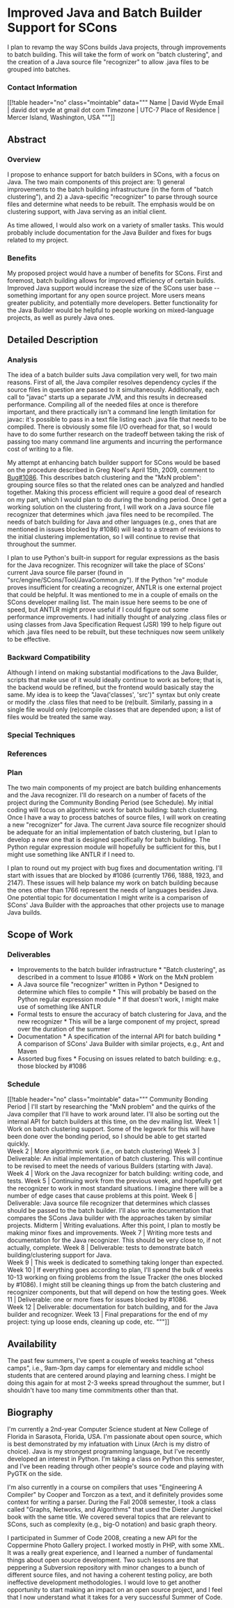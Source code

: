 

# Improved Java and Batch Builder Support for SCons

I plan to revamp the way SCons builds Java projects, through improvements to batch building.  This will take the form of work on "batch clustering", and the creation of a Java source file "recognizer" to allow .java files to be grouped into batches. 


### Contact Information
[[!table header="no" class="mointable" data="""
 Name  |  David Wyde 
 Email  |  david dot wyde at gmail dot com 
 Timezone  |  UTC-7 
 Place of Residence  |  Mercer Island, Washington, USA 
"""]]


## Abstract


### Overview

I propose to enhance support for batch builders in SCons, with a focus on Java.  The two main components of this project are: 1) general improvements to the batch building infrastructure (in the form of "batch clustering"), and 2) a Java-specific "recognizer" to parse through source files and determine what needs to be rebuilt.  The emphasis would be on clustering support, with Java serving as an initial client. 

As time allowed, I would also work on a variety of smaller tasks.  This would probably include documentation for the Java Builder and fixes for bugs related to my project. 


### Benefits

My proposed project would have a number of benefits for SCons.  First and foremost, batch building allows for improved efficiency of certain builds.  Improved Java support would increase the size of the SCons user base -- something important for any open source project.  More users means greater publicity, and potentially more developers.  Better functionality for the Java Builder would be helpful to people working on mixed-language projects, as well as purely Java ones. 


## Detailed Description


### Analysis

The idea of a batch builder suits Java compilation very well, for two main reasons.  First of all, the Java compiler resolves dependency cycles if the source files in question are passed to it simultaneously.  Additionally, each call to "javac" starts up a separate JVM, and this results in decreased performance.  Compiling all of the needed files at once is therefore important, and there practically isn't a command line length limitation for javac: it's possible to pass in a text file listing each .java file that needs to be compiled.  There is obviously some file I/O overhead for that, so I would have to do some further research on the tradeoff between taking the risk of passing too many command line arguments and incurring the performance cost of writing to a file. 

My attempt at enhancing batch builder support for SCons would be based on the procedure described in Greg Noel's April 15th, 2009, comment to [Bug#1086](http://scons.tigris.org/issues/show_bug.cgi?id=1086).  This describes batch clustering and the "MxN problem": grouping source files so that the related ones can be analyzed and handled together.  Making this process efficient will require a good deal of research on my part, which I would plan to do during the bonding period.  Once I get a working solution on the clustering front, I will work on a Java source file recognizer that determines which .java files need to be recompiled.  The needs of batch building for Java and other languages (e.g., ones that are mentioned in issues blocked by #1086) will lead to a stream of revisions to the initial clustering implementation, so I will continue to revise that throughout the summer. 

I plan to use Python's built-in support for regular expressions as the basis for the Java recognizer.  This recognizer will take the place of SCons' current Java source file parser (found in "src/engine/SCons/Tool/JavaCommon.py").  If the Python "re" module proves insufficient for creating a recognizer, ANTLR is one external project that could be helpful.  It was mentioned to me in a couple of emails on the SCons developer mailing list.  The main issue here seems to be one of speed, but ANTLR might prove useful if I could figure out some performance improvements.  I had initially thought of analyzing .class files or using classes from Java Specification Request (JSR) 199 to help figure out which .java files need to be rebuilt, but these techniques now seem unlikely to be effective. 


### Backward Compatibility

Although I intend on making substantial modifications to the Java Builder, scripts that make use of it would ideally continue to work as before; that is, the backend would be refined, but the frontend would basically stay the same.  My idea is to keep the "Java('classes', 'src')" syntax but only create or modify the .class files that need to be (re)built.  Similarly, passing in a single file would only (re)compile classes that are depended upon; a list of files would be treated the same way. 


### Special Techniques


### References


### Plan

The two main components of my project are batch building enhancements and the Java recognizer.  I'll do research on a number of facets of the project during the Community Bonding Period (see Schedule).  My initial coding will focus on algorithmic work for batch building: batch clustering.  Once I have a way to process batches of source files, I will work on creating a new "recognizer" for Java.  The current Java source file recognizer should be adequate for an initial implementation of batch clustering, but I plan to develop a new one that is designed specifically for batch building.  The Python regular expression module will hopefully be sufficient for this, but I might use something like ANTLR if I need to.   

I plan to round out my project with bug fixes and documentation writing.  I'll start with issues that are blocked by #1086 (currently 1766, 1888, 1923, and 2147).  These issues will help balance my work on batch building because the ones other than 1766 represent the needs of languages besides Java.  One potential topic for documentation I might write is a comparison of SCons' Java Builder with the approaches that other projects use to manage Java builds.   


## Scope of Work


### Deliverables

* Improvements to the batch builder infrastructure 
      * "Batch clustering", as described in a comment to Issue #1086 
      * Work on the MxN problem 
* A Java source file "recognizer" written in Python 
      * Designed to determine which files to compile 
      * This will probably be based on the Python regular expression module 
      * If that doesn't work, I might make use of something like ANTLR 
* Formal tests to ensure the accuracy of batch clustering for Java, and the new recognizer 
      * This will be a large component of my project, spread over the duration of the summer 
* Documentation 
      * A specification of the internal API for batch building 
      * A comparison of SCons' Java Builder with similar projects, e.g., Ant and Maven 
* Assorted bug fixes 
      * Focusing on issues related to batch building: e.g., those blocked by #1086 

### Schedule
[[!table header="no" class="mointable" data="""
 Community Bonding Period  |  I'll start by researching the "MxN problem" and the quirks of the Java compiler that I'll have to work around later.  I'll also be sorting out the internal API for batch builders at this time, on the dev mailing list. 
 Week 1  |  Work on batch clustering support.  Some of the legwork for this will have been done over the bonding period, so I should be able to get started quickly.  
 Week 2  |  More algorithmic work (i.e., on batch clustering) 
 Week 3  |  Deliverable: An initial implementation of batch clustering.  This will continue to be revised to meet the needs of various Builders (starting with Java). 
 Week 4  |  Work on the Java recognizer for batch building: writing code, and tests. 
 Week 5  |  Continuing work from the previous week, and hopefully get the recognizer to work in most standard situations.  I imagine there will be a number of edge cases that cause problems at this point. 
 Week 6  |  Deliverable: Java source file recognizer that determines which classes should be passed to the batch builder.  I'll also write documentation that compares the SCons Java builder with the approaches taken by similar projects. 
 Midterm  |  Writing evaluations.  After this point, I plan to mostly be making minor fixes and improvements. 
 Week 7  |  Writing more tests and documentation for the Java recognizer.  This should be very close to, if not actually, complete. 
 Week 8  |  Deliverable: tests to demonstrate batch building/clustering support for Java.  
 Week 9  |  This week is dedicated to something taking longer than expected. 
 Week 10  |  If everything goes according to plan, I'll spend the bulk of weeks 10-13 working on fixing problems from the Issue Tracker (the ones blocked by #1086).  I might still be cleaning things up from the batch clustering and recognizer components, but that will depend on how the testing goes. 
 Week 11  |  Deliverable: one or more fixes for issues blocked by #1086.  
 Week 12  |  Deliverable: documentation for batch building, and for the Java builder and recognizer. 
 Week 13  |  Final preparations for the end of my project: tying up loose ends, cleaning up code, etc. 
"""]]


## Availability

The past few summers, I've spent a couple of weeks teaching at "chess camps", i.e., 9am-3pm day camps for elementary and middle school students that are centered around playing and learning chess.  I might be doing this again for at most 2-3 weeks spread throughout the summer, but I shouldn't have too many time commitments other than that. 


## Biography

I'm currently a 2nd-year Computer Science student at New College of Florida in Sarasota, Florida, USA.  I'm passionate about open source, which is best demonstrated by my infatuation with Linux (Arch is my distro of choice).  Java is my strongest programming language, but I've recently developed an interest in Python.  I'm taking a class on Python this semester, and I've been reading through other people's source code and playing with PyGTK on the side. 

I'm also currently in a course on compilers that uses "Engineering A Compiler" by Cooper and Torczon as a text, and it definitely provides some context for writing a parser.  During the Fall 2008 semester, I took a class called "Graphs, Networks, and Algorithms" that used the Dieter Jungnickel book with the same title.  We covered several topics that are relevant to SCons, such as complexity (e.g., big-O notation) and basic graph theory. 

I participated in Summer of Code 2008, creating a new API for the Coppermine Photo Gallery project.  I worked mostly in PHP, with some XML.  It was a really great experience, and I learned a number of fundamental things about open source development.  Two such lessons are that peppering a Subversion repository with minor changes to a bunch of different source files, and not having a coherent testing policy, are both ineffective development methodologies.  I would love to get another opportunity to start making an impact on an open source project, and I feel that I now understand what it takes for a very successful Summer of Code. 
